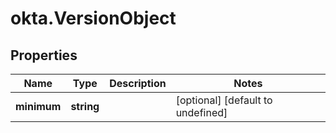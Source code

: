 # okta.VersionObject

## Properties

Name | Type | Description | Notes
------------ | ------------- | ------------- | -------------
**minimum** | **string** |  | [optional] [default to undefined]

